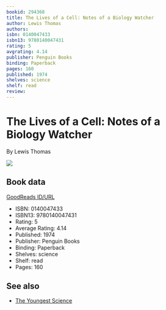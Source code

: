 ```yaml
---
bookid: 294368
title: The Lives of a Cell: Notes of a Biology Watcher
author: Lewis Thomas
authors: 
isbn: 0140047433
isbn13: 9780140047431
rating: 5
avgrating: 4.14
publisher: Penguin Books
binding: Paperback
pages: 160
published: 1974
shelves: science
shelf: read
review: 
---
```


# The Lives of a Cell: Notes of a Biology Watcher

By Lewis Thomas

![](https://i.gr-assets.com/images/S/compressed.photo.goodreads.com/books/1348684638l/294368.jpg)

## Book data

[GoodReads ID/URL](https://www.goodreads.com/book/show/294368)

- ISBN: 0140047433
- ISBN13: 9780140047431
- Rating: 5
- Average Rating: 4.14
- Published: 1974
- Publisher: Penguin Books
- Binding: Paperback
- Shelves: science
- Shelf: read
- Pages: 160


## See also

- [The Youngest Science](The_Youngest_Science.md)
